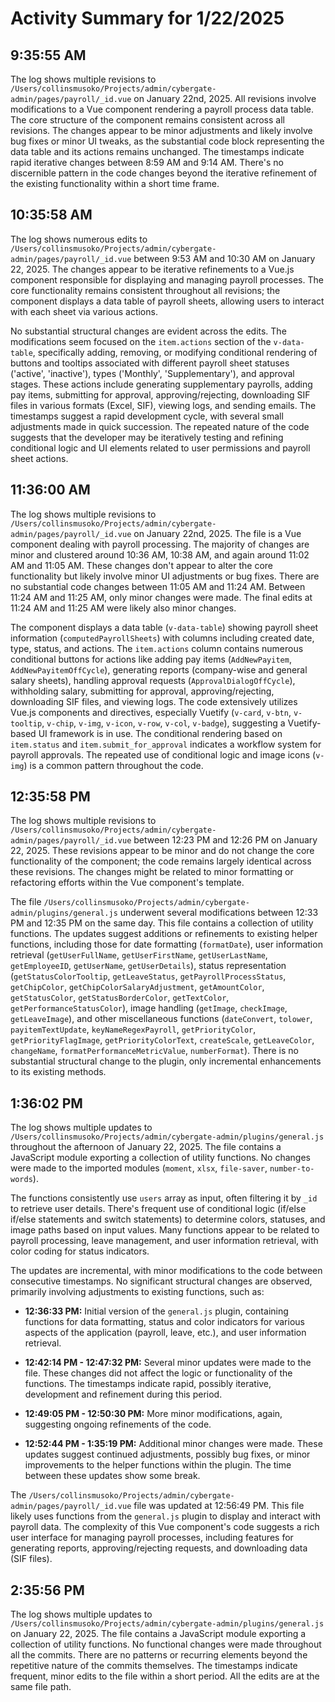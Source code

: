 # Activity Summary for 1/22/2025

## 9:35:55 AM
The log shows multiple revisions to `/Users/collinsmusoko/Projects/admin/cybergate-admin/pages/payroll/_id.vue` on January 22nd, 2025.  All revisions involve modifications to a Vue component rendering a payroll process data table.  The core structure of the component remains consistent across all revisions.  The changes appear to be minor adjustments and likely involve bug fixes or minor UI tweaks, as the substantial code block representing the data table and its actions remains unchanged. The timestamps indicate rapid iterative changes between 8:59 AM and 9:14 AM.  There's no discernible pattern in the code changes beyond the iterative refinement of the existing functionality within a short time frame.


## 10:35:58 AM
The log shows numerous edits to `/Users/collinsmusoko/Projects/admin/cybergate-admin/pages/payroll/_id.vue` between 9:53 AM and 10:30 AM on January 22, 2025.  The changes appear to be iterative refinements to a Vue.js component responsible for displaying and managing payroll processes.  The core functionality remains consistent throughout all revisions; the component displays a data table of payroll sheets, allowing users to interact with each sheet via various actions.

No substantial structural changes are evident across the edits.  The modifications seem focused on the `item.actions` section of the `v-data-table`, specifically adding, removing, or modifying conditional rendering of buttons and tooltips associated with different payroll sheet statuses ('active', 'inactive'), types ('Monthly', 'Supplementary'), and approval stages.  These actions include generating supplementary payrolls, adding pay items, submitting for approval, approving/rejecting, downloading SIF files in various formats (Excel, SIF), viewing logs, and sending emails.  The timestamps suggest a rapid development cycle, with several small adjustments made in quick succession.  The repeated nature of the code suggests that the developer may be iteratively testing and refining conditional logic and UI elements related to user permissions and payroll sheet actions.


## 11:36:00 AM
The log shows multiple revisions to `/Users/collinsmusoko/Projects/admin/cybergate-admin/pages/payroll/_id.vue` on January 22nd, 2025.  The file is a Vue component dealing with payroll processing.  The majority of changes are minor and clustered around 10:36 AM, 10:38 AM, and again around 11:02 AM and 11:05 AM. These changes don't appear to alter the core functionality but likely involve minor UI adjustments or bug fixes.  There are no substantial code changes between 11:05 AM and 11:24 AM.  Between 11:24 AM and 11:25 AM, only minor changes were made. The final edits at 11:24 AM and 11:25 AM were likely also minor changes.

The component displays a data table (`v-data-table`) showing payroll sheet information (`computedPayrollSheets`) with columns including created date, type, status, and actions.  The `item.actions` column contains numerous conditional buttons for actions like adding pay items (`AddNewPayitem`, `AddNewPayitemOffCycle`), generating reports (company-wise and general salary sheets), handling approval requests (`ApprovalDialogOffCycle`), withholding salary, submitting for approval, approving/rejecting, downloading SIF files, and viewing logs. The code extensively utilizes Vue.js components and directives,  especially Vuetify (`v-card`, `v-btn`, `v-tooltip`, `v-chip`, `v-img`, `v-icon`, `v-row`, `v-col`, `v-badge`), suggesting a Vuetify-based UI framework is in use.  The conditional rendering based on `item.status` and `item.submit_for_approval` indicates a workflow system for payroll approvals.  The repeated use of conditional logic and image icons (`v-img`) is a common pattern throughout the code.


## 12:35:58 PM
The log shows multiple revisions to `/Users/collinsmusoko/Projects/admin/cybergate-admin/pages/payroll/_id.vue` between 12:23 PM and 12:26 PM on January 22, 2025.  These revisions appear to be minor and do not change the core functionality of the component; the code remains largely identical across these revisions.  The changes might be related to minor formatting or refactoring efforts within the Vue component's template.


The file `/Users/collinsmusoko/Projects/admin/cybergate-admin/plugins/general.js` underwent several modifications between 12:33 PM and 12:35 PM on the same day. This file contains a collection of utility functions.  The updates suggest additions or refinements to existing helper functions, including those for date formatting (`formatDate`), user information retrieval (`getUserFullName`, `getUserFirstName`, `getUserLastName`, `getEmployeeID`, `getUserName`, `getUserDetails`), status representation (`getStatusColorTooltip`, `getLeaveStatus`, `getPayrollProcessStatus`, `getChipColor`, `getChipColorSalaryAdjustment`, `getAmountColor`, `getStatusColor`, `getStatusBorderColor`, `getTextColor`, `getPerformanceStatusColor`), image handling (`getImage`, `checkImage`, `getLeaveImage`), and other miscellaneous functions (`dateConvert`, `tolower`, `payitemTextUpdate`, `keyNameRegexPayroll`, `getPriorityColor`, `getPriorityFlagImage`, `getPriorityColorText`, `createScale`, `getLeaveColor`, `changeName`, `formatPerformanceMetricValue`, `numberFormat`).  There is no substantial structural change to the plugin, only incremental enhancements to its existing methods.


## 1:36:02 PM
The log shows multiple updates to `/Users/collinsmusoko/Projects/admin/cybergate-admin/plugins/general.js` throughout the afternoon of January 22, 2025.  The file contains a JavaScript module exporting a collection of utility functions. No changes were made to the imported modules (`moment`, `xlsx`, `file-saver`, `number-to-words`).

The functions consistently use `users` array as input, often filtering it by `_id` to retrieve user details.  There's frequent use of conditional logic (if/else if/else statements and switch statements) to determine colors, statuses, and image paths based on input values.  Many functions appear to be related to payroll processing, leave management, and user information retrieval, with color coding for status indicators.

The updates are incremental, with minor modifications to the code between consecutive timestamps.  No significant structural changes are observed, primarily involving adjustments to existing functions, such as:


* **12:36:33 PM:** Initial version of the `general.js` plugin, containing functions for data formatting, status and color indicators for various aspects of the application (payroll, leave, etc.), and user information retrieval.

* **12:42:14 PM - 12:47:32 PM:** Several minor updates were made to the file. These changes did not affect the logic or functionality of the functions. The timestamps indicate rapid, possibly iterative, development and refinement during this period.

* **12:49:05 PM - 12:50:30 PM:** More minor modifications, again, suggesting ongoing refinements of the code.

* **12:52:44 PM - 1:35:19 PM:** Additional minor changes were made.  These updates suggest continued adjustments, possibly bug fixes, or minor improvements to the helper functions within the plugin. The time between these updates show some break.

The `/Users/collinsmusoko/Projects/admin/cybergate-admin/pages/payroll/_id.vue` file was updated at 12:56:49 PM. This file likely uses functions from the `general.js` plugin to display and interact with payroll data. The complexity of this Vue component's code suggests a rich user interface for managing payroll processes, including features for generating reports, approving/rejecting requests, and downloading data (SIF files).


## 2:35:56 PM
The log shows multiple updates to `/Users/collinsmusoko/Projects/admin/cybergate-admin/plugins/general.js` on January 22, 2025.  The file contains a JavaScript module exporting a collection of utility functions.  No functional changes were made throughout all the commits. There are no patterns or recurring elements beyond the repetitive nature of the commits themselves.  The timestamps indicate frequent, minor edits to the file within a short period.  All the edits are at the same file path.

